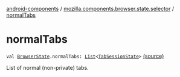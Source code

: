 [android-components](../index.md) / [mozilla.components.browser.state.selector](index.md) / [normalTabs](./normal-tabs.md)

# normalTabs

`val `[`BrowserState`](../mozilla.components.browser.state.state/-browser-state/index.md)`.normalTabs: `[`List`](https://kotlinlang.org/api/latest/jvm/stdlib/kotlin.collections/-list/index.html)`<`[`TabSessionState`](../mozilla.components.browser.state.state/-tab-session-state/index.md)`>` [(source)](https://github.com/mozilla-mobile/android-components/blob/master/components/browser/state/src/main/java/mozilla/components/browser/state/selector/Selectors.kt#L90)

List of normal (non-private) tabs.

